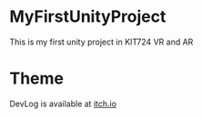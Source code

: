 # MyFirstUnityProject
This is my first unity project in KIT724 VR and AR

# Theme
DevLog is available at <a href="https://jiemingh.itch.io/kit724-assignment3-ar/devlog/429226/ancient-pagodas-ar-sightseeing-kit724-ar-assignment3-report">itch.io</a>
